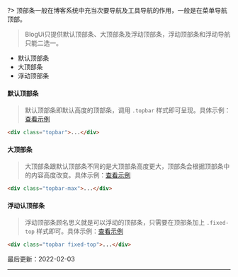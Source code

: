 ?> 顶部条一般在博客系统中充当次要导航及工具导航的作用，一般是在菜单导航顶部。

> BlogUi只提供默认顶部条、大顶部条及浮动顶部条，浮动顶部条和浮动导航只能二选一。

* 默认顶部条
* 大顶部条
* 浮动顶部条

#### 默认顶部条

> 默认顶部条即默认高度的顶部条，调用 `.topbar` 样式即可呈现。具体示例：[查看示例](http://localhost:3000/design/view.html?pageurl=http://localhost:3000/examples/component-topbar.html)

```html
<div class="topbar">...</div>
```

#### 大顶部条

> 大顶部条跟默认顶部条不同的是大顶部条高度更大，顶部条会根据顶部条中的内容高度改变。具体示例：[查看示例](http://localhost:3000/design/view.html?pageurl=http://localhost:3000/examples/component-topbar-max.html)

```html
<div class="topbar-max">...</div>
```

#### 浮动认顶部条

> 浮动顶部条顾名思义就是可以浮动的顶部条，只需要在顶部条加上 `.fixed-top` 样式即可。具体示例：[查看示例](http://localhost:3000/design/view.html?pageurl=http://localhost:3000/examples/component-topbar-fixed.html)

```html
<div class="topbar fixed-top">...</div>
```

最后更新：2022-02-03

---

